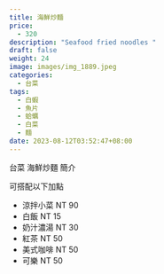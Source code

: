 ```yaml
---
title: 海鮮炒麵
price:
  - 320
description: "Seafood fried noodles "
draft: false
weight: 24
image: images/img_1889.jpeg
categories:
  - 台菜
tags:
  - 白蝦
  - 魚片
  - 蛤蠣
  - 白菜
  - 麵
date: 2023-08-12T03:52:47+08:00
---
```


台菜 海鮮炒麵 簡介

可搭配以下加點

- 涼拌小菜  NT 90
- 白飯 NT 15
- 奶汁濃湯 NT 30
- 紅茶  NT 50
- 美式咖啡 NT 50
- 可樂 NT 50
